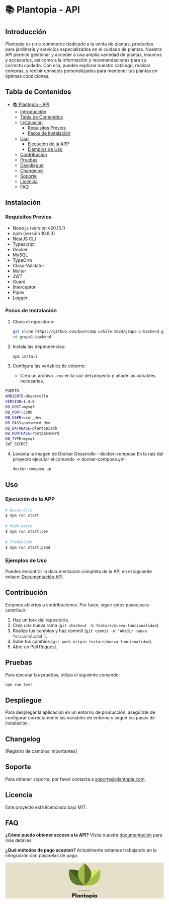 # 📚 Plantopia - API

## Introducción

Plantopia es un e-commerce dedicado a la venta de plantas, productos para jardinería y servicios especializados en el cuidado de plantas. Nuestra API permite gestionar y acceder a una amplia variedad de plantas, insumos y accesorios, así como a la información y recomendaciones para su correcto cuidado. Con ella, puedes explorar nuestro catálogo, realizar compras, y recibir consejos personalizados para mantener tus plantas en óptimas condiciones.

## Tabla de Contenidos

- [📚 Plantopia - API](#-plantopia---api)
  - [Introducción](#introducción)
  - [Tabla de Contenidos](#tabla-de-contenidos)
  - [Instalación](#instalación)
    - [Requisitos Previos](#requisitos-previos)
    - [Pasos de Instalación](#pasos-de-instalación)
  - [Uso](#uso)
    - [Ejecución de la APP](#ejecución-de-la-app)
    - [Ejemplos de Uso](#ejemplos-de-uso)
  - [Contribución](#contribución)
  - [Pruebas](#pruebas)
  - [Despliegue](#despliegue)
  - [Changelog](#changelog)
  - [Soporte](#soporte)
  - [Licencia](#licencia)
  - [FAQ](#faq)

## Instalación

### Requisitos Previos

- Node.js (versión v20.15.1)
- npm (versión 10.8.3)
- NestJS CLI
- Typescript
- Docker
- MySQL
- TypeOrm
- Class-Validator
- Multer
- JWT
- Guard
- Interceptor
- Pipes
- Logger

### Pasos de Instalación

1. Clona el repositorio:
   ```bash
   git clone https://github.com/bootcamp-uchile-2024/grupo-1-backend.git
   cd grupo1-backend
   ```

2. Instala las dependencias:
   ```bash
   npm install
   ```

3. Configura las variables de entorno:
   - Crea un archivo `.env` en la raíz del proyecto y añade las variables necesarias.
```bash
PUERTO
AMBIENTE=desarrollo
VERSION=1.4.0
DB_HOST=mysql
DB_PORT=3306
DB_USER=user_dev
DB_PASS=password_dev
DB_DATABASE=plantopiadb
DB_ROOTPASS=rootpassword
DB_TYPE=mysql
JWT_SECRET
```


4. Levanta la imagen de Docker Desarrollo - docker-compose
  En la raiz del proyecto ejecutar el comando -> docker-compose.yml
   ```bash
   docker-compose up
   ```

## Uso

### Ejecución de la APP

```bash
# Desarrollo
$ npm run start

# Modo watch
$ npm run start:dev

# Producción
$ npm run start:prod
```

### Ejemplos de Uso

Puedes encontrar la documentación completa de la API en el siguiente enlace:
[Documentación API](http://3.142.12.50:4000/api)

## Contribución

Estamos abiertos a contribuciones. Por favor, sigue estos pasos para contribuir:

1. Haz un fork del repositorio.
2. Crea una nueva rama (`git checkout -b feature/nueva-funcionalidad`).
3. Realiza tus cambios y haz commit (`git commit -m 'Añadir nueva funcionalidad'`).
4. Sube tus cambios (`git push origin feature/nueva-funcionalidad`).
5. Abre un Pull Request.

## Pruebas

Para ejecutar las pruebas, utiliza el siguiente comando:

```bash
npm run test
```

## Despliegue

Para desplegar la aplicación en un entorno de producción, asegúrate de configurar correctamente las variables de entorno y seguir los pasos de instalación.

## Changelog

[Registro de cambios importantes]

## Soporte

Para obtener soporte, por favor contacta a [soporte@plantopia.com](mailto:soporte@plantopia.com).

## Licencia

Este proyecto está licenciado bajo MIT.

## FAQ

**¿Cómo puedo obtener acceso a la API?**
Visita nuestra [documentación](http://3.142.12.50:4000/api) para más detalles.

**¿Qué métodos de pago aceptan?**
Actualmente estamos trabajando en la integración con pasarelas de pago.

![Logo](https://raw.githubusercontent.com/bootcamp-uchile-2024/grupo-1-backend/main/Logo-Green.png)
